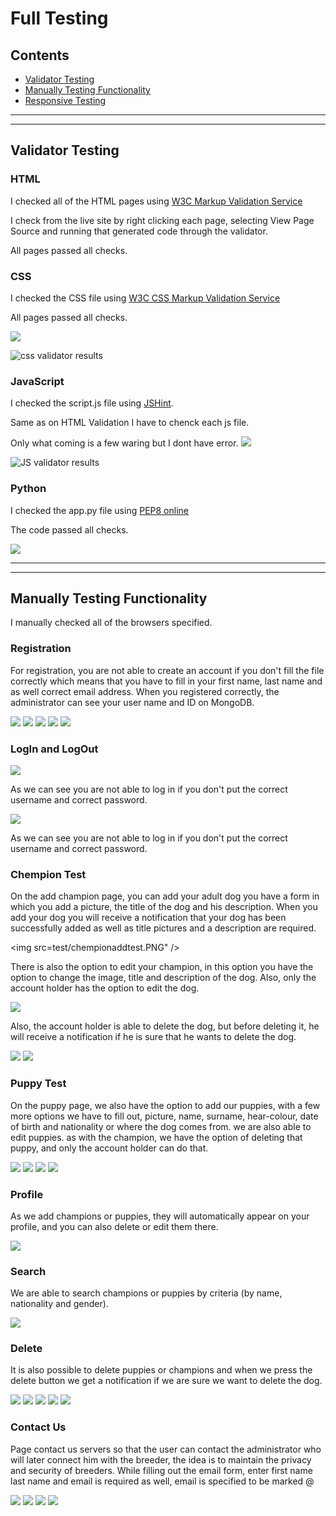 # Full Testing
## Contents
+ [Validator Testing](#validator-testing)
+ [Manually Testing Functionality](#manually-testing-functionality)
+ [Responsive Testing](#responsive-testing)
---
---

## Validator Testing
### **HTML**

 I checked all of the HTML pages using [W3C Markup Validation Service](https://validator.w3.org/)

 I check from the live site by right clicking each page, selecting View Page Source and running that generated code through the validator.

 All pages passed all checks. 


### **CSS**

I checked the CSS file using [W3C CSS Markup Validation Service](https://jigsaw.w3.org/css-validator/)


All pages passed all checks. 

<img src="static/readme/csstest2.PNG" />

![css validator results](static/readme/csstest2.PNG)

### **JavaScript**

I checked the script.js file using [JSHint](https://jshint.com/).

Same as on HTML Validation I have to chenck each js file. 

Only what coming is a few waring but I dont have error. 
<img src="static/readme/JStest2.png" />

![JS validator results](static/readme/JStest2.png)

### **Python**
I checked the app.py file using [PEP8 online](http://pep8online.com/)

The code passed all checks.

<img src="static/readme/pytest.PNG" />


---
---

## Manually Testing Functionality

I manually checked all of the browsers specified.

### **Registration**

For registration, you are not able to create an account if you don't fill the file correctly which means that you have to fill in your first name, last name and as well correct email address. When you registered correctly, the administrator can see your user name and ID on MongoDB.

<img src="test/registertest.PNG" />

<img src="test/registertest2.PNG" />

<img src="test/registertest3.PNG" />

<img src="test/registertest4.png" />

<img src="test/reg5.PNG" />

### **LogIn and LogOut**

<img src="test/login.PNG" />

As we can see you are not able to log in if you don't put the correct username and correct password.

<img src="test/logouttest.PNG" />

As we can see you are not able to log in if you don't put the correct username and correct password.

### **Chempion Test**

On the add champion page, you can add your adult dog you have a form in which you add a picture, the title of the dog and his description. When you add your dog you will receive a notification that your dog has been successfully added as well as title pictures and a description are required.

<img src=test/chempionaddtest.PNG" />

There is also the option to edit your champion, in this option you have the option to change the image, title and description of the dog. Also, only the account holder has the option to edit the dog.

<img src="test/editch.PNG" />

Also, the account holder is able to delete the dog, but before deleting it, he will receive a notification if he is sure that he wants to delete the dog.

<img src="test/chedelete2.PNG" />

<img src="test/chedelete.PNG" />

### **Puppy Test**

On the puppy page, we also have the option to add our puppies, with a few more options we have to fill out, picture, name, surname, hear-colour, date of birth and nationality or where the dog comes from. we are also able to edit puppies. as with the champion, we have the option of deleting that puppy, and only the account holder can do that.

<img src="test/addpuppytest2.PNG" />

<img src="test/pupyed.PNG" />

<img src="test/puppydelet.PNG" />

<img src="test/puppydelet2.PNG" />


### **Profile**

As we add champions or puppies, they will automatically appear on your profile, and you can also delete or edit them there.

<img src="test/profiletest.PNG" />

### **Search**

We are able to search champions or puppies by criteria (by name, nationality and gender).

<img src="test/srctest.PNG" />

### **Delete**

It is also possible to delete puppies or champions and when we press the delete button we get a notification if we are sure we want to delete the dog.

<img src="test/deletetest.PNG" />

<img src="test/delete2.PNG" />

<img src="test/chedelete.PNG" />

<img src="test/puppydelet.PNG" />

<img src="test/puppydelet2.PNG" />

### **Contact Us**

Page contact us servers so that the user can contact the administrator who will later connect him with the breeder, the idea is to maintain the privacy and security of breeders. While filling out the email form, enter first name last name and email is required as well, email is specified to be marked @

<img src="test/contest.PNG" />

<img src="test/testcon.PNG" />

<img src="test/conttest.PNG" />

<img src="test/contat3.PNG" />
























